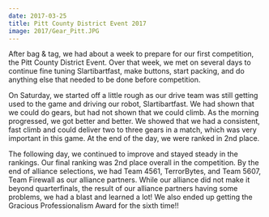 ```yaml
---
date: 2017-03-25
title: Pitt County District Event 2017
image: 2017/Gear_Pitt.JPG
---
```


After bag & tag, we had about a week to prepare for our first competition, the Pitt County District Event. Over that week, we met on several days to continue fine tuning Slartibartfast, make buttons, start packing, and do anything else that needed to be done before competition.

On Saturday, we started off a little rough as our drive team was still getting used to the game and driving our robot, Slartibartfast. We had shown that we could do gears, but had not shown that we could climb. As the morning progressed, we got better and better. We showed that we had a consistent, fast climb and could deliver two to three gears in a match, which was very important in this game. At the end of the day, we were ranked in 2nd place.

The following day, we continued to improve and stayed steady in the rankings. Our final ranking was 2nd place overall in the competition. By the end of alliance selections, we had Team 4561, TerrorBytes, and Team 5607, Team Firewall as our alliance partners. While our alliance did not make it beyond quarterfinals, the result of our alliance partners having some problems, we had a blast and learned a lot! We also ended up getting the Gracious Professionalism Award for the sixth time!!
